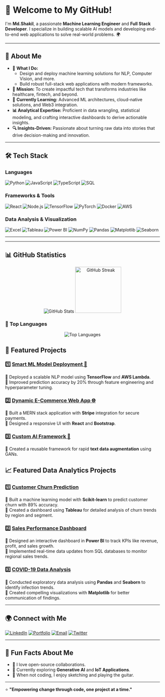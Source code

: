 # 👋 Welcome to My GitHub!  

I'm **Md.Shakil**, a passionate **Machine Learning Engineer** and **Full Stack Developer**. I specialize in building scalable AI models and developing end-to-end web applications to solve real-world problems. 🌍  

---

## 🌟 **About Me**  

- 🚀 **What I Do:**  
  - Design and deploy machine learning solutions for NLP, Computer Vision, and more.  
  - Build robust full-stack web applications with modern frameworks.  
- 🎯 **Mission:** To create impactful tech that transforms industries like healthcare, fintech, and beyond.  
- 🌱 **Currently Learning:** Advanced ML architectures, cloud-native solutions, and Web3 integration.
- **📊 Analytical Expertise:** Proficient in data wrangling, statistical modeling, and crafting interactive dashboards to derive actionable insights.  
- **🔍 Insights-Driven:** Passionate about turning raw data into stories that drive decision-making and innovation.  


---

## 🛠️ **Tech Stack**  

### Languages  
![Python](https://img.shields.io/badge/Python-3776AB?style=for-the-badge&logo=python&logoColor=white)
![JavaScript](https://img.shields.io/badge/JavaScript-F7DF1E?style=for-the-badge&logo=javascript&logoColor=black)
![TypeScript](https://img.shields.io/badge/TypeScript-3178C6?style=for-the-badge&logo=typescript&logoColor=white)
![SQL](https://img.shields.io/badge/SQL-003B57?style=for-the-badge&logo=postgresql&logoColor=white)  

### Frameworks & Tools  
![React](https://img.shields.io/badge/React-61DAFB?style=for-the-badge&logo=react&logoColor=black)
![Node.js](https://img.shields.io/badge/Node.js-339933?style=for-the-badge&logo=nodedotjs&logoColor=white)
![TensorFlow](https://img.shields.io/badge/TensorFlow-FF6F00?style=for-the-badge&logo=tensorflow&logoColor=white)
![PyTorch](https://img.shields.io/badge/PyTorch-EE4C2C?style=for-the-badge&logo=pytorch&logoColor=white)
![Docker](https://img.shields.io/badge/Docker-2496ED?style=for-the-badge&logo=docker&logoColor=white)
![AWS](https://img.shields.io/badge/AWS-FF9900?style=for-the-badge&logo=amazonaws&logoColor=white)  

### Data Analysis & Visualization  
![Excel](https://img.shields.io/badge/Excel-217346?style=for-the-badge&logo=microsoft-excel&logoColor=white)
![Tableau](https://img.shields.io/badge/Tableau-E97627?style=for-the-badge&logo=tableau&logoColor=white)
![Power BI](https://img.shields.io/badge/PowerBI-F2C811?style=for-the-badge&logo=powerbi&logoColor=black)
![NumPy](https://img.shields.io/badge/NumPy-013243?style=for-the-badge&logo=numpy&logoColor=white)
![Pandas](https://img.shields.io/badge/Pandas-150458?style=for-the-badge&logo=pandas&logoColor=white)
![Matplotlib](https://img.shields.io/badge/Matplotlib-8A2BE2?style=for-the-badge&logo=python&logoColor=white)
![Seaborn](https://img.shields.io/badge/Seaborn-3776AB?style=for-the-badge&logo=python&logoColor=white)


---


---

## 📊 **GitHub Statistics**

<p align="center">
  <img src="https://github-readme-stats.vercel.app/api?username=RockLee0&show_icons=true&count_private=true&hide=issues&hide_title=true&theme=radical" alt="GitHub Stats" />
 </>
  <img src="https://github-readme-streak-stats.herokuapp.com/?user=RockLee0&theme=radical" height=150 alt="GitHub Streak" />
</p>

### 🚀 **Top Languages**
<p align="center">
  <img src="https://github-readme-stats.vercel.app/api/top-langs/?username=RockLee0&langs_count=10&layout=compact&theme=radical" alt="Top Languages" />
</p>



## 🚀 **Featured Projects**  

### 1️⃣ [Smart ML Model Deployment 🌟](https://github.com/YourGitHubUsername/ProjectName)  
🔹 Deployed a scalable NLP model using **TensorFlow** and **AWS Lambda**.  
🔹 Improved prediction accuracy by 20% through feature engineering and hyperparameter tuning.  

### 2️⃣ [Dynamic E-Commerce Web App 🌐](https://github.com/YourGitHubUsername/ProjectName)  
🔹 Built a MERN stack application with **Stripe** integration for secure payments.  
🔹 Designed a responsive UI with **React** and **Bootstrap**.  

### 3️⃣ [Custom AI Framework 🔧](https://github.com/YourGitHubUsername/ProjectName)  
🔹 Created a reusable framework for rapid **text data augmentation** using GANs.  
  
## 📈 **Featured Data Analytics Projects**  

### 1️⃣ [Customer Churn Prediction](https://github.com/YourGitHubUsername/CustomerChurn)  
🔹 Built a machine learning model with **Scikit-learn** to predict customer churn with 89% accuracy.  
🔹 Created a dashboard using **Tableau** for detailed analysis of churn trends by region and segment.  

### 2️⃣ [Sales Performance Dashboard](https://github.com/YourGitHubUsername/SalesDashboard)  
🔹 Designed an interactive dashboard in **Power BI** to track KPIs like revenue, profit, and sales growth.  
🔹 Implemented real-time data updates from SQL databases to monitor regional sales trends.  

### 3️⃣ [COVID-19 Data Analysis](https://github.com/YourGitHubUsername/COVID19Analysis)  
🔹 Conducted exploratory data analysis using **Pandas** and **Seaborn** to identify infection trends.  
🔹 Created compelling visualizations with **Matplotlib** for better communication of findings.  

---


## 🌍 **Connect with Me**  

[![LinkedIn](https://img.shields.io/badge/LinkedIn-0A66C2?style=for-the-badge&logo=linkedin&logoColor=white)](https://linkedin.com/in/abudarda.wahadi.3)  [![Portfolio](https://img.shields.io/badge/Portfolio-000000?style=for-the-badge&logo=portfolio&logoColor=white)](https://yourportfolio.com)  [![Email](https://img.shields.io/badge/Email-D14836?style=for-the-badge&logo=gmail&logoColor=white)](mShakil3847@gmail.com)  [![Twitter](https://img.shields.io/badge/Twitter-1DA1F2?style=for-the-badge&logo=twitter&logoColor=white)](https://x.com/mdShaki75?t=O39AanJLJttPKGS0mBVidg&s=09)  

---

## 🎯 **Fun Facts About Me**  

- 🌟 I love open-source collaborations.  
- 📖 Currently exploring **Generative AI** and **IoT Applications**.  
- 🎨 When not coding, I enjoy sketching and playing the guitar.  

---

⭐️ **"Empowering change through code, one project at a time."**  
